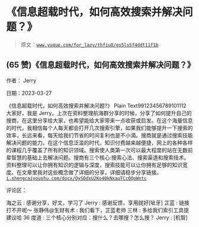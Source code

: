 # 《信息超载时代，如何高效搜索并解决问题？》

> 原文：[`www.yuque.com/for_lazy/thfiu8/gs5ls5f4ddt11f1b`](https://www.yuque.com/for_lazy/thfiu8/gs5ls5f4ddt11f1b)



## (65 赞)《信息超载时代，如何高效搜索并解决问题？》 

作者： Jerry 

日期：2023-03-27 

《信息超载时代，如何高效搜索并解决问题?》 ​Plain Text99123456789101112 大家好，我是 Jerry。上次在资料整理航海群分享的时候，分享了如何提升自己的搜商，在这里分享给大家，也希望能给大家带来一点收获或启发。在这个海量信息的时代，我相信每个人每天都会打开几次搜索引擎，如果我们能够提升一下搜索的效率，长远来看，每天给我们节省的时间复利也是不小滴。搜商就是通过搜索技能解决问题的能力。在这个信息泛滥的时代，知识付费越来越便捷，网上的各种各样的课程几乎覆盖了所有的知识领域。搜索使人类第一次可以最大程度的站在无数前辈智慧的基础上去解决问题。搜商有三个核心:搜索心法、搜索渠道和搜索技术。资料整理可以让你拥有知识的逻辑与深度，搜索技能可以让你拥有足够的知识宽度。在文章里我对这些概念做了详细的分享，详细请稳步分享链接。[`i.shengcaiyoushu.com/docx/OySOdxU2Ko40kNxauTCcOQoWntc`](https://i.shengcaiyoushu.com/docx/OySOdxU2Ko40kNxauTCcOQoWntc)

评论区： 

海之云 : 感谢分享，好文，学习了 Jerry : 感谢反馈，享用就好[呲牙] 芷蓝 : 链接打不开呢～ 张静伟@生财有术 : 我们看下，芷蓝老师 三林 : 多给我们索引工具提建议哈 36 度道 : 三个核心分别对应：搜什么？去哪搜？怎么搜？ Jerry : [机智]